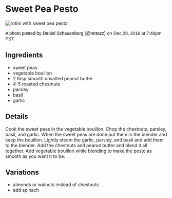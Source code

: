 # Sweet Pea Pesto

![rotini with sweet pea pesto](https://scontent-lga3-1.cdninstagram.com/t51.2885-15/e35/15534976_1306957619391927_6236820558546206720_n.jpg)

<a href="https://www.instagram.com/p/BOoG-jagckW/" style=" color:#000;
font-family:Arial,sans-serif; font-size:14px; font-style:normal;
font-weight:normal; line-height:17px; text-decoration:none;
word-wrap:break-word;" target="_blank">A photo posted by Daniel Schauenberg
(@mrtazz)</a> on <time style=" font-family:Arial,sans-serif; font-size:14px;
line-height:17px;" datetime="2016-12-30T03:46:21+00:00">Dec 29, 2016 at 7:46pm
PST</time>

## Ingredients
- sweet peas
- vegetable bouillon
- 2 tbsp smooth unsalted peanut butter
- 4-5 roasted chestnuts
- parsley
- basil
- garlic

## Details
Cook the sweet peas in the vegetable bouillon. Chop the chestnuts, parsley,
basil, and garlic. When the sweet peas are done put them in the blender and
keep the bouillon. Lightly steam the garlic, parsley, and basil and add them
to the blender. Add the chestnuts and peanut butter and blend it all together.
Add vegetable bouillon while blending to make the pesto as smooth as you want
it to be.

## Variations
- almonds or walnuts instead of chestnuts
- add spinach
